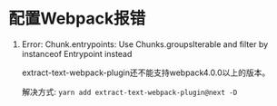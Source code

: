 # 配置Webpack报错

1. Error: Chunk.entrypoints: Use Chunks.groupsIterable and filter by instanceof Entrypoint instead

   extract-text-webpack-plugin还不能支持webpack4.0.0以上的版本。

   解决方式:  `yarn add extract-text-webpack-plugin@next -D`
